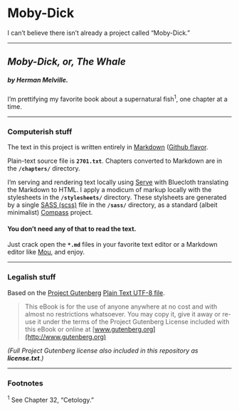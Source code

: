 Moby-Dick
=========

I can’t believe there isn’t already a project called “Moby-Dick.”

---

## *Moby-Dick, or, The Whale* 
##### by Herman Melville. 

I’m prettifying my favorite book about a supernatural fish<sup>1</sup>, one chapter at a time.

----

### Computerish stuff

The text in this project is written entirely in [Markdown](http://daringfireball.net/projects/markdown/) ([Github flavor](https://help.github.com/articles/github-flavored-markdown). 

Plain-text source file is __`2701.txt`__. Chapters converted to Markdown are in the __`/chapters/`__ directory. 

I’m serving and rendering text locally using [Serve](http://get-serve.com) with Bluecloth translating the Markdown to HTML. I apply a modicum of markup locally with the stylesheets in the __`/stylesheets/`__ directory. These stylsheets are generated by a single [SASS (scss)](http://sass-lang.com) file in the __`/sass/`__ directory, as a standard (albeit minimalist) [Compass](http://compass-style.org) project. 

#### You don’t need any of that to read the text.
Just crack open the __`*.md`__ files in your favorite text editor or a Markdown editor like [Mou](http://mouapp.com), and enjoy. 

----

### Legalish stuff

Based on the [Project Gutenberg](http://www.gutenberg.org/ebooks/2701) [Plain Text UTF-8 file](http://www.gutenberg.org/cache/epub/2701/pg2701.txt).

> This eBook is for the use of anyone anywhere at no cost and with almost no restrictions whatsoever.  You may copy it, give it away or re-use it under the terms of the Project Gutenberg License included with this eBook or online at [www.gutenberg.org](http://www.gutenberg.org)

*(Full Project Gutenberg license also included in this repository as __license.txt__.)*

---- 

### Footnotes

<sup>1</sup> See Chapter 32, “Cetology.”
